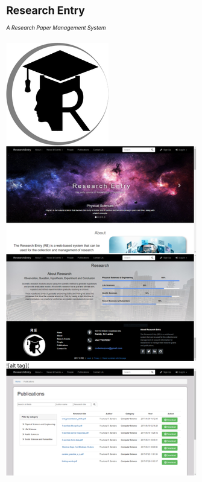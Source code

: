 # Research Entry
###### A Research Paper Management System
![alt tag](https://github.com/thusharabandara/research-entry/blob/master/public/image/logo/logo.png "Logo of Research Entry")
![alt tag](https://github.com/thusharabandara/research-entry/blob/master/public/image/screenshots/Capture2.PNG "Home screen")
![alt tag](https://github.com/thusharabandara/research-entry/blob/master/public/image/screenshots/Capture1.PNG "Contact Information")
![alt tag](![alt tag](https://github.com/thusharabandara/research-entry/blob/master/public/image/screenshots/Capture3.PNG "Publication Overview")



